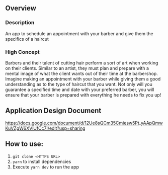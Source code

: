 ## Overview
### Description
An app to schedule an appointment with your barber and give them the specifics of a haircut

### High Concept
Barbers and their talent of cutting hair perform a sort of art when working on their clients. Similar to an artist, they must plan and prepare with a mental image of what the client wants out of their time at the barbershop. Imagine making an appointment with your barber while giving them a good understanding as to the type of haircut that you want. Not only will you guarantee a specified time and date with your preferred barber, you will ensure that your barber is prepared with everything he needs to fix you up!

## Application Design Document
https://docs.google.com/document/d/12Ue8sQCm35Cmiesw5Pt_yAApQmwKuVZgW6XVlUfCc7I/edit?usp=sharing

## How to use:
1. `git clone <HTTPS URL>` 
2.  `yarn` to install dependencies
3. Execute `yarn dev` to run the app
